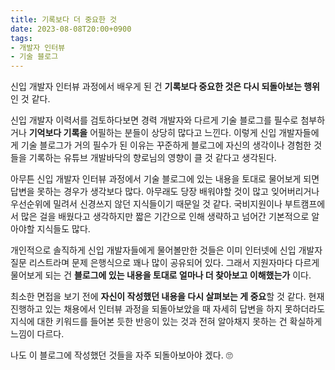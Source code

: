 ```yaml
---
title: 기록보다 더 중요한 것
date: 2023-08-08T20:00+0900
tags:
- 개발자 인터뷰
- 기술 블로그
---
```


신입 개발자 인터뷰 과정에서 배우게 된 건 **기록보다 중요한 것은 다시 되돌아보는 행위**인 것 같다.

신입 개발자 이력서를 검토하다보면 경력 개발자와 다르게 기술 블로그를 필수로 첨부하거나 **기억보다 기록을** 어필하는 분들이 상당히 많다고 느낀다. 이렇게 신입 개발자들에게 기술 블로그가 거의 필수가 된 이유는 꾸준하게 블로그에 자신의 생각이나 경험한 것들을 기록하는 유튜브 개발바닥의 향로님의 영향이 클 것 같다고 생각된다.

아무튼 신입 개발자 인터뷰 과정에서 기술 블로그에 있는 내용을 토대로 물어보게 되면 답변을 못하는 경우가 생각보다 많다. 아무래도 당장 배워야할 것이 많고 잊어버리거나 우선순위에 밀려서 신경쓰지 않던 지식들이기 때문일 것 같다. 국비지원이나 부트캠프에서 많은 걸을 배웠다고 생각하지만 짧은 기간으로 인해 생략하고 넘어간 기본적으로 알아야할 지식들도 많다.

개인적으로 솔직하게 신입 개발자들에게 물어볼만한 것들은 이미 인터넷에 신입 개발자 질문 리스트라며 문제 은행식으로 꽤나 많이 공유되어 있다. 그래서 지원자마다 다르게 물어보게 되는 건 **블로그에 있는 내용을 토대로 얼마나 더 찾아보고 이해했는가** 이다.

최소한 면접을 보기 전에 **자신이 작성했던 내용을 다시 살펴보는 게 중요**할 것 같다. 현재 진행하고 있는 채용에서 인터뷰 과정을 되돌아보았을 때 자세히 답변을 하지 못하더라도 지식에 대한 키워드를 들어본 듯한 반응이 있는 것과 전혀 알아채지 못하는 건 확실하게 느낌이 다르다.

나도 이 블로그에 작성했던 것들을 자주 되돌아보아야 겠다. 🙄
